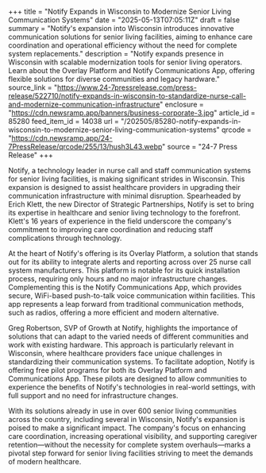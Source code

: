 +++
title = "Notify Expands in Wisconsin to Modernize Senior Living Communication Systems"
date = "2025-05-13T07:05:11Z"
draft = false
summary = "Notify's expansion into Wisconsin introduces innovative communication solutions for senior living facilities, aiming to enhance care coordination and operational efficiency without the need for complete system replacements."
description = "Notify expands presence in Wisconsin with scalable modernization tools for senior living operators. Learn about the Overlay Platform and Notify Communications App, offering flexible solutions for diverse communities and legacy hardware."
source_link = "https://www.24-7pressrelease.com/press-release/522710/notify-expands-in-wisconsin-to-standardize-nurse-call-and-modernize-communication-infrastructure"
enclosure = "https://cdn.newsramp.app/banners/business-corporate-3.jpg"
article_id = 85280
feed_item_id = 14038
url = "/202505/85280-notify-expands-in-wisconsin-to-modernize-senior-living-communication-systems"
qrcode = "https://cdn.newsramp.app/24-7PressRelease/qrcode/255/13/hush3L43.webp"
source = "24-7 Press Release"
+++

<p>Notify, a technology leader in nurse call and staff communication systems for senior living facilities, is making significant strides in Wisconsin. This expansion is designed to assist healthcare providers in upgrading their communication infrastructure with minimal disruption. Spearheaded by Erich Klett, the new Director of Strategic Partnerships, Notify is set to bring its expertise in healthcare and senior living technology to the forefront. Klett's 16 years of experience in the field underscore the company's commitment to improving care coordination and reducing staff complications through technology.</p><p>At the heart of Notify's offering is its Overlay Platform, a solution that stands out for its ability to integrate alerts and reporting across over 25 nurse call system manufacturers. This platform is notable for its quick installation process, requiring only hours and no major infrastructure changes. Complementing this is the Notify Communications App, which provides secure, WiFi-based push-to-talk voice communication within facilities. This app represents a leap forward from traditional communication methods, such as radios, offering a more efficient and modern alternative.</p><p>Greg Robertson, SVP of Growth at Notify, highlights the importance of solutions that can adapt to the varied needs of different communities and work with existing hardware. This approach is particularly relevant in Wisconsin, where healthcare providers face unique challenges in standardizing their communication systems. To facilitate adoption, Notify is offering free pilot programs for both its Overlay Platform and Communications App. These pilots are designed to allow communities to experience the benefits of Notify's technologies in real-world settings, with full support and no need for infrastructure changes.</p><p>With its solutions already in use in over 600 senior living communities across the country, including several in Wisconsin, Notify's expansion is poised to make a significant impact. The company's focus on enhancing care coordination, increasing operational visibility, and supporting caregiver retention—without the necessity for complete system overhauls—marks a pivotal step forward for senior living facilities striving to meet the demands of modern healthcare.</p>